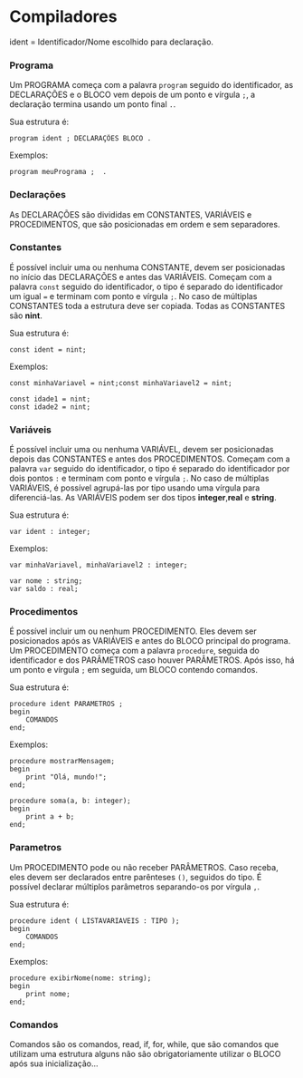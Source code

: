 # Compiladores
ident = Identificador/Nome escolhido para declaração.

### Programa
Um PROGRAMA começa com a palavra `program` seguido do identificador, as DECLARAÇÕES e o BLOCO vem depois de um ponto e vírgula `;`, a declaração termina usando um ponto final `.`.

Sua estrutura é:

```
program ident ; DECLARAÇÕES BLOCO .
```

Exemplos:

```
program meuPrograma ;  .
```

### Declarações
As DECLARAÇÕES são divididas em CONSTANTES, VARIÁVEIS e PROCEDIMENTOS, que são posicionadas em ordem e sem separadores.

### Constantes
É possível incluir uma ou nenhuma CONSTANTE, devem ser posicionadas no início das DECLARAÇÕES e antes das VARIÁVEIS. Começam com a palavra `const` seguido do identificador, o tipo é separado do identificador um igual `=` e terminam com ponto e vírgula `;`. No caso de múltiplas CONSTANTES toda a estrutura deve ser copiada. Todas as CONSTANTES são **nint**.

Sua estrutura é:

```
const ident = nint;
```

Exemplos:

```
const minhaVariavel = nint;const minhaVariavel2 = nint;
```

```
const idade1 = nint;
const idade2 = nint;
```

### Variáveis
É possível incluir uma ou nenhuma VARIÁVEL, devem ser posicionadas depois das CONSTANTES e antes dos PROCEDIMENTOS. Começam com a palavra `var` seguido do identificador, o tipo é separado do identificador por dois pontos `:` e terminam com ponto e vírgula `;`. No caso de múltiplas VARIÁVEIS, é possível agrupá-las por tipo usando uma vírgula para diferenciá-las. As VARIÁVEIS podem ser dos tipos **integer**,**real** e **string**.

Sua estrutura é:

```
var ident : integer;
```

Exemplos:

```
var minhaVariavel, minhaVariavel2 : integer;
```

```
var nome : string;
var saldo : real;
```

### Procedimentos

É possível incluir um ou nenhum PROCEDIMENTO. Eles devem ser posicionados após as VARIÁVEIS e antes do BLOCO principal do programa. Um PROCEDIMENTO começa com a palavra `procedure`, seguida do identificador e dos PARÂMETROS caso houver PARÂMETROS. Após isso, há um ponto e vírgula `;` em seguida, um BLOCO contendo comandos.

Sua estrutura é:

```
procedure ident PARAMETROS ;
begin
    COMANDOS
end;

```

Exemplos:

```
procedure mostrarMensagem;
begin
    print "Olá, mundo!";
end;
```

```
procedure soma(a, b: integer);
begin
    print a + b;
end;
```


### Parametros
Um PROCEDIMENTO pode ou não receber PARÂMETROS. Caso receba, eles devem ser declarados entre parênteses `()`, seguidos do tipo. É possível declarar múltiplos parâmetros separando-os por vírgula `,`.

Sua estrutura é:

```
procedure ident ( LISTAVARIAVEIS : TIPO );
begin
    COMANDOS
end;
```

Exemplos:

```
procedure exibirNome(nome: string);
begin
    print nome;
end;
```

### Comandos
Comandos são os comandos, read, if, for, while, que são comandos que utilizam uma estrutura alguns não são obrigatoriamente utilizar o BLOCO após sua inicialização...


